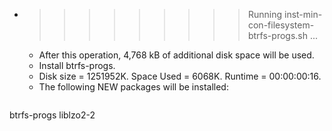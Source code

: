 * >>>>>>>>> Running inst-min-con-filesystem-btrfs-progs.sh ...
  * After this operation, 4,768 kB of additional disk space will be used.
  * Install btrfs-progs.
  * Disk size = 1251952K. Space Used = 6068K. Runtime = 00:00:00:16.
  * The following NEW packages will be installed:
  ```bash
btrfs-progs liblzo2-2
  ```
